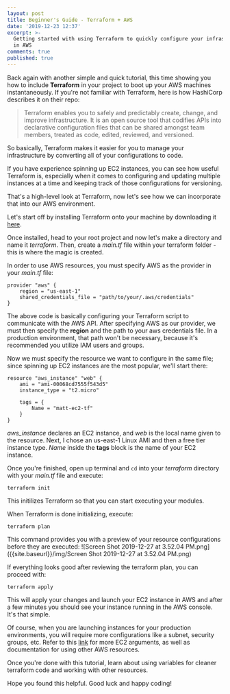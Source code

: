 ```yaml
---
layout: post
title: Beginner's Guide - Terraform + AWS
date: '2019-12-23 12:37'
excerpt: >-
  Getting started with using Terraform to quickly configure your infrastructure
  in AWS
comments: true
published: true
---
```


Back again with another simple and quick tutorial, this time showing you how to include **Terraform** in your project to boot up your AWS machines instantaneously. If you're not familiar with Terraform, here is how HashiCorp describes it on their repo:

> Terraform enables you to safely and predictably create, change, and improve infrastructure. It is an open source tool that codifies APIs into declarative configuration files that can be shared amongst team members, treated as code, edited, reviewed, and versioned.

So basically, Terraform makes it easier for you to manage your infrastructure by converting all of your configurations to code.

If you have experience spinning up EC2 instances, you can see how useful Terraform is, especially when it comes to configuring and updating multiple instances at a time and keeping track of those configurations for versioning.

That's a high-level look at Terraform, now let's see how we can incorporate that into our AWS environment.


Let's start off by installing Terraform onto your machine by downloading it [here](https://www.terraform.io/downloads.html).

Once installed, head to your root project and now let's make a directory and name it _terraform_. Then, create a _main.tf_ file within your terraform folder - this is where the magic is created.

In order to use AWS resources, you must specify AWS as the provider in your _main.tf_ file:

```
provider "aws" {
    region = "us-east-1"
    shared_credentials_file = "path/to/your/.aws/credentials"
} 
```

The above code is basically configuring your Terraform script to communicate with the AWS API. After specifying AWS as our provider, we must then specify the **region** and the path to your aws credentials file. In a production environment, that path won't be necessary, because it's recommended you utilize IAM users and groups.


Now we must specify the resource we want to configure in the same file; since spinning up EC2 instances are the most popular, we'll start there:

```
resource "aws_instance" "web" {
    ami = "ami-00068cd7555f543d5"
    instance_type = "t2.micro"

    tags = {
        Name = "matt-ec2-tf"
    }
}
```

_aws_instance_ declares an EC2 instance, and _web_ is the local name given to the resource. Next, I chose an us-east-1 Linux AMI and then a free tier instance type. _Name_ inside the **tags** block is the name of your EC2 instance.


Once you're finished, open up terminal and ```cd``` into your _terraform_ directory with your _main.tf_ file and execute:

```terraform init```

This initilizes Terraform so that you can start executing your modules.

When Terraform is done initializing, execute:

```terraform plan```

This command provides you with a preview of your resource configurations before they are executed:
![Screen Shot 2019-12-27 at 3.52.04 PM.png]({{site.baseurl}}/img/Screen Shot 2019-12-27 at 3.52.04 PM.png)

If everything looks good after reviewing the terraform plan, you can proceed with:

```terraform apply``` 

This will apply your changes and launch your EC2 instance in AWS and after a few minutes you should see your instance running in the AWS console. It's that simple.

Of course, when you are launching instances for your production environments, you will require more configurations like a subnet, security groups, etc. Refer to this [link](https://www.terraform.io/docs/providers/aws/r/instance.html) for more EC2 arguments, as well as documentation for using other AWS resources.

Once you're done with this tutorial, learn about using variables for cleaner terraform code and working with other resources.

Hope you found this helpful. Good luck and happy coding!



